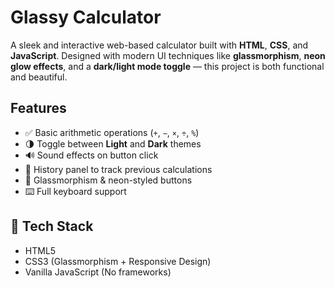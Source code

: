 #  Glassy Calculator

A sleek and interactive web-based calculator built with **HTML**, **CSS**, and **JavaScript**. Designed with modern UI techniques like **glassmorphism**, **neon glow effects**, and a **dark/light mode toggle** — this project is both functional and beautiful.

##  Features

- ✅ Basic arithmetic operations (`+`, `−`, `×`, `÷`, `%`)
- 🌗 Toggle between **Light** and **Dark** themes
- 🔊 Sound effects on button click
- 📜 History panel to track previous calculations
- 🌈 Glassmorphism & neon-styled buttons
- ⌨️ Full keyboard support

## 🚀 Tech Stack

- HTML5
- CSS3 (Glassmorphism + Responsive Design)
- Vanilla JavaScript (No frameworks)



